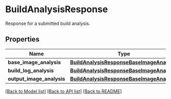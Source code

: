 # BuildAnalysisResponse

Response for a submitted build analysis.
## Properties
Name | Type | Description | Notes
------------ | ------------- | ------------- | -------------
**base_image_analysis** | [**BuildAnalysisResponseBaseImageAnalysis**](BuildAnalysisResponseBaseImageAnalysis.md) |  |
**build_log_analysis** | [**BuildAnalysisResponseBaseImageAnalysis**](BuildAnalysisResponseBaseImageAnalysis.md) |  |
**output_image_analysis** | [**BuildAnalysisResponseBaseImageAnalysis**](BuildAnalysisResponseBaseImageAnalysis.md) |  |

[[Back to Model list]](../README.md#documentation-for-models) [[Back to API list]](../README.md#documentation-for-api-endpoints) [[Back to README]](../README.md)
